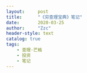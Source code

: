 ```yaml
---
layout:     post
title:      "《穷查理宝典》笔记"
date:       2020-03-25
author:     "Zzc"
header-style: text
catalog: true
tags:
    - 查理·芒格
    - 投资
    - 笔记
---
```

